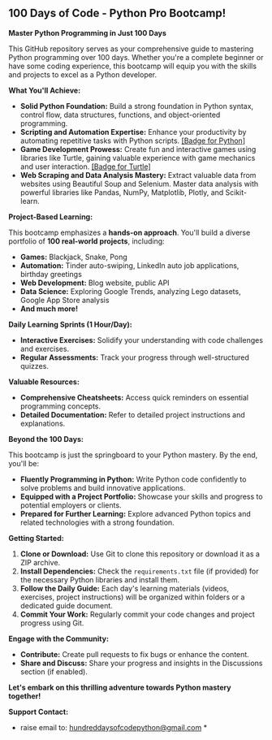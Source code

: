 ## 100 Days of Code - Python Pro Bootcamp!

**Master Python Programming in Just 100 Days**

This GitHub repository serves as your comprehensive guide to mastering Python programming over 100 days. Whether you're a complete beginner or have some coding experience, this bootcamp will equip you with the skills and projects to excel as a Python developer.

**What You'll Achieve:**

* **Solid Python Foundation:** Build a strong foundation in Python syntax, control flow, data structures, functions, and object-oriented programming.
* **Scripting and Automation Expertise:** Enhance your productivity by automating repetitive tasks with Python scripts. [[Badge for Python]](https://img.shields.io/badge/python-3670A0?style=for-the-badge&logo=python&logoColor=ffdd54)
* **Game Development Prowess:** Create fun and interactive games using libraries like Turtle, gaining valuable experience with game mechanics and user interaction. [[Badge for Turtle]](https://shields.io/)
* **Web Scraping and Data Analysis Mastery:** Extract valuable data from websites using Beautiful Soup and Selenium. Master data analysis with powerful libraries like Pandas, NumPy, Matplotlib, Plotly, and Scikit-learn.

**Project-Based Learning:**

This bootcamp emphasizes a **hands-on approach**. You'll build a diverse portfolio of **100 real-world projects**, including:

* **Games:** Blackjack, Snake, Pong
* **Automation:** Tinder auto-swiping, LinkedIn auto job applications, birthday greetings
* **Web Development:** Blog website, public API
* **Data Science:** Exploring Google Trends, analyzing Lego datasets, Google App Store analysis
* **And much more!**

**Daily Learning Sprints (1 Hour/Day):**

* **Interactive Exercises:** Solidify your understanding with code challenges and exercises.
* **Regular Assessments:** Track your progress through well-structured quizzes.

**Valuable Resources:**

* **Comprehensive Cheatsheets:** Access quick reminders on essential programming concepts.
* **Detailed Documentation:** Refer to detailed project instructions and explanations.

**Beyond the 100 Days:**

This bootcamp is just the springboard to your Python mastery. By the end, you'll be:

* **Fluently Programming in Python:** Write Python code confidently to solve problems and build innovative applications.
* **Equipped with a Project Portfolio:** Showcase your skills and progress to potential employers or clients.
* **Prepared for Further Learning:** Explore advanced Python topics and related technologies with a strong foundation.

**Getting Started:**

1. **Clone or Download:** Use Git to clone this repository or download it as a ZIP archive.
2. **Install Dependencies:** Check the `requirements.txt` file (if provided) for the necessary Python libraries and install them.
3. **Follow the Daily Guide:** Each day's learning materials (videos, exercises, project instructions) will be organized within folders or a dedicated guide document.
4. **Commit Your Work:** Regularly commit your code changes and project progress using Git.

**Engage with the Community:**

* **Contribute:** Create pull requests to fix bugs or enhance the content.
* **Share and Discuss:** Share your progress and insights in the Discussions section (if enabled).

**Let's embark on this thrilling adventure towards Python mastery together!**

**Support Contact:**
* raise email to: hundreddaysofcodepython@gmail.com *
